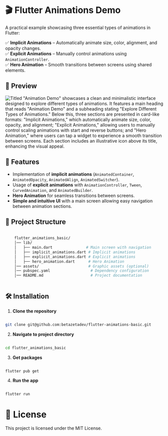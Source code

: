 # 🎬 Flutter Animations Demo
A practical example showcasing three essential types of animations in Flutter:

✅ **Implicit Animations** – Automatically animate size, color, alignment, and opacity changes.  
✅ **Explicit Animations** – Manually control animations using `AnimationController`.  
✅ **Hero Animation** – Smooth transitions between screens using shared elements.

## 📸 Preview
![Titled "Animation Demo" showcases a clean and minimalistic interface designed to explore different types of animations. It features a main heading that reads "Animation Demo" and a subheading stating "Explore Different Types of Animations." Below this, three sections are presented in card-like formats: "Implicit Animations," which automatically animate size, color, opacity, and alignment; "Explicit Animations," allowing users to manually control scaling animations with start and reverse buttons; and "Hero Animation," where users can tap a widget to experience a smooth transition between screens. Each section includes an illustrative icon above its title, enhancing the visual appeal.](./Screenshot.png)

## 🚀 Features
- Implementation of **implicit animations** (`AnimatedContainer`, `AnimatedOpacity`, `AnimatedAlign`, `AnimatedSwitcher`).
- Usage of **explicit animations** with `AnimationController`, `Tween`, `CurvedAnimation`, and `AnimatedBuilder`.
- **Hero Animation** for seamless transitions between screens.
- **Simple and intuitive UI** with a main screen allowing easy navigation between animation sections.

## 📂 Project Structure
```bash
  
    flutter_animations_basic/
    │── lib/
    │   ├── main.dart               # Main screen with navigation
    │   ├── implicit_animations.dart # Implicit animations
    │   ├── explicit_animations.dart # Explicit animations
    │   ├── hero_animation.dart      # Hero Animation
    │── assets/                      # Graphic assets (optional)
    │── pubspec.yaml                  # Dependency configuration
    │── README.md                     # Project documentation
    
```

## 🛠️ Installation

1. **Clone the repository**

```bash

git clone git@github.com:betazetadev/flutter-animations-basic.git

```

2. **Navigate to project directory**

```bash

cd flutter_animations_basic

```

3. **Get packages**

```bash

flutter pub get

```

4. **Run the app**

```bash

flutter run

```

# 📄 License

This project is licensed under the MIT License.
